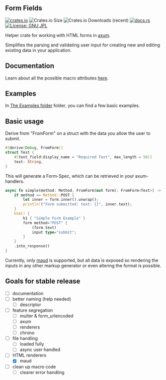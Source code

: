 ## Form Fields
[![crates.io](https://img.shields.io/crates/v/form_fields.svg)](https://crates.io/crates/form_fields)
![Crates.io Size](https://img.shields.io/crates/size/form_fields)
![Crates.io Downloads (recent)](https://img.shields.io/crates/dr/form_fields)
[![docs.rs](https://docs.rs/form_fields/badge.svg)](https://docs.rs/form_fields)
[![License: GNU JPL](https://img.shields.io/badge/License-GNU%20JPL-blue.svg)](http://tom7.org/bovex/JCOPYING)

Helper crate for working with HTML forms in [axum](https://github.com/tokio-rs/axum/).

Simplifies the parsing and validating user input for creating new and editing existing data in your application.

## Documentation
Learn about all the possible macro attributes [here](https://docs.rs/form_fields_macro/latest/form_fields_macro/derive.FromForm.html).

## Examples
In [The Examples folder](form_fields/examples) folder, you can find a few basic examples.

## Basic usage
Derive from "FromForm" on a struct with the data you allow the user to submit.
```rs
#[derive(Debug, FromForm)]
struct Test {
    #[text_field(display_name = "Required Text", max_length = 50)]
    text: String,
}
```
This will generate a Form-Spec, which can be retrieved in your axum-handlers.
```rs
async fn simple(method: Method, FromForm(mut form): FromForm<Test>) -> Response<Body> {
    if method == Method::POST {
        let inner = form.inner().unwrap();
        println!("Form submitted: text: {}", inner.text);
    }
    html! {
        h1 { "Simple Form Example" }
        form method="POST" {
            (form.text)
            input type="submit";
        }
    }
    .into_response()
}
```
Currently, only [maud](https://maud.lambda.xyz/) is supported, but all data is exposed so rendering the inputs in any other markup generator or even altering the format is possible.

## Goals for stable release

- [ ] documentation
- [ ] better naming (help needed)
    - [ ] descriptor
- [ ] feature segregation
    - [ ] multer & form_urlencoded
    - [ ] axum
    - [ ] renderers
    - [ ] chrono
- [ ] file handling
    - [ ] loaded fully
    - [ ] async user handled
- [ ] HTML renderers
    - [x] maud
- [ ] clean up macro code
    - [ ] clearer error handling
